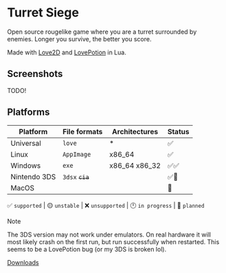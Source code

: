 # Turret Siege
Open source rougelike game where you are a turret surrounded by enemies. Longer you survive, the better you score.

Made with [Love2D](https://love2d.org/) and [LovePotion](https://lovebrew.org/) in Lua.

## Screenshots
TODO!

## Platforms
| Platform     | File formats     | Architectures | Status   |
| ------------ | ---------------- | ------------- | -------- |
| Universal    | `love`           | *             | ✅       |
| Linux        | `AppImage`       | x86_64        | ✅       |
| Windows      | `exe`            | x86_64 x86_32 | ✅✅     |
| Nintendo 3DS | `3dsx` ~~`cia`~~ |               | ✅📁     |
| MacOS        |                  |               | 📁       |

✅ `supported` | 🟡 `unstable` | ❌ `unsupported` | 🕛 `in progress` | 📁 `planned` 

> [!NOTE]  
> The 3DS version may not work under emulators. On real hardware it will most likely crash on the first run, but run successfully when restarted. This seems to be a LovePotion bug (or my 3DS is broken lol).

[Downloads]()